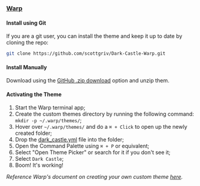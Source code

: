 ### [Warp](https://www.warp.dev/)

#### Install using Git

If you are a git user, you can install the theme and keep it up to date by cloning the repo:

```bash
git clone https://github.com/scottgriv/Dark-Castle-Warp.git
```

#### Install Manually

Download using the [GitHub .zip download](https://github.com/scottgriv/Dark-Castle-Warp/archive/main.zip) option and unzip them.

#### Activating the Theme

1. Start the Warp terminal app;
2. Create the custom themes directory by running the following command: `mkdir -p ~/.warp/themes/`;
3. Hover over `~/.warp/themes/` and do a `⌘ + Click` to open up the newly created folder;
4. Drop the [dark_castle.yml](./dark_castle.yml) file into the folder;
5. Open the Command Palette using `⌘ + P` or equivalent;
6. Select "Open Theme Picker" or search for it if you don't see it;
7. Select `Dark Castle`;
8. Boom! It's working!

_Reference Warp's document on creating your own custom theme [here](https://docs.warp.dev/appearance/custom-themes)._
